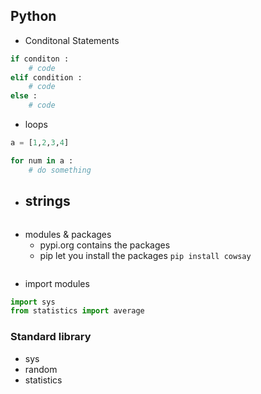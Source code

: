 

## Python

- Conditonal Statements
```python
if conditon :
	# code
elif condition :
	# code		  
else :
	# code
```

- loops
```python
a = [1,2,3,4]

for num in a :
	# do something

```

- strings
	- 

```python

```

- modules & packages
	- pypi.org contains the packages
	- pip let you install the packages `pip install cowsay`
```

```
- import modules
```python
import sys
from statistics import average

```



### Standard library

- sys
- random
- statistics